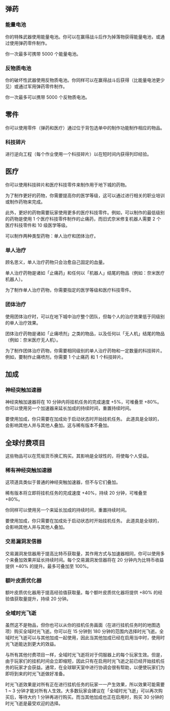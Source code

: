 ## 弹药

### 能量电池 

你的特殊武器使用能量电池。你可以在赢得战斗后作为掉落物获得能量电池，或通过使用弹药零件制作。

你一次最多可携带 5000 个能量电池。

### 反物质电池 

你的破坏性武器使用反物质电池。你同样可以在赢得战斗后获得（比能量电池更少见）或通过军用弹药零件制作。

你一次最多可以携带 5000 个反物质电池。

## 零件  

你可以使用零件（弹药和医疗）通过位于背包选单中的制作功能制作相应的物品。


### 科技碎片

进行逆向工程（每个作业使用一个科技碎片）以在短时间内获得列印经验。

## 医疗  

你可以使用科技碎片和医疗科技零件来制作用于地下城的药物。

为了制作更好的药物，你需要提高你的医学等级，这可以通过进行相关的职业培训或制作药物来完成。

此外，更好的药物需要玩家使用更多的医疗科技零件。例如，可以制作的最低级别的药物是使用 1 个医疗科技零件制作的止痛药，而旧式奈米修复机器人需要 2 个医疗科技零件和 10 级医学等级。

可以制作两种类型药物：单人治疗和团体治疗。

### 单人治疗  

顾名思义，单人治疗药物只会治愈自己固定的血量。

单人治疗药物是诸如「止痛药」和任何以「机器人」结尾的物品（例如：奈米医疗机器人）。

为了制作单人治疗药物，你需要指定的医学等级和医疗科技零件。

### 团体治疗  

使用团体治疗时，可以在地下城中治疗整个团队，但每个人的治疗效果低于同级别的单人治疗效果。

团体治疗药物是诸如「止痛喷剂」之类的物品，以及任何以「无人机」结尾的物品（例如：奈米医疗无人机）。

为了制作团体治疗药物，你需要相同级别的单人治疗药物和一定数量的科技碎片。例如，要制作止痛喷剂，你需要 1 个止痛药 和 1 个科技碎片。

## 加成

### 神经突触加速器

神经突触加速器将在 10 分钟内将挂机任务的完成速度 +5%，可堆叠至 +80%。你可以使用另一个加速器来延长加成的持续时间，重置持续时间。

要使用加成，你只需要在加成处于启动状态时开始挂机任务。
此道具是全球的，会影响其他人并与其他人叠加。这与稀有版本不叠加。

## 全球付费项目

这些物品可以在荒坂货币换汇购买。其影响是全球性的，将使每个人受益。

### 稀有神经突触加速器

这项道具类似于普通的神经突触加速器，但不与它们叠加。

稀有版本将立即将挂机任务的完成速度 +40%，持续 20 分钟，可堆叠至 +80%。

你同样可以使用另一个来延长加成的持续时间，重置持续时间。

要使用加成，你只需要在加成处于启动状态时开始挂机任务。
此道具是全球的，会影响其他人并与其他人叠加。



### 交易漏洞发信器

交易漏洞发信器用于提高比特币获取量，其作用方式与加速器相同，你可以使用多个来叠加效果并延长持续时间。每个交易漏洞发信器将在 20 分钟内为比特币收益提供 +40% 的提升。最多可叠加至 100%。

### 额叶皮质优化器

额叶皮质优化器用于提高经验值获取量。每个额叶皮质优化器将提供 +80% 的经验值获取量提升，持续 20 分钟。

### 全域时光飞逝

虽然这不是物品，但你也可以从你的挂机任务画面（在进行挂机任务时的地图选项）购买全域时光飞逝。你可以在 15 分钟到 180 分钟的范围内选择时光飞逝。全域时光飞逝可以与其他加成一起使用，因此当其他加成已经在启用当中时，使用时光飞逝能达到更大的效益。

与所有其他付费项目一样，全域时光飞逝将对于伺服器上的每个玩家生效。但是，由于玩家们的挂机时间会立即缩短，因此只有在启用时光飞逝之前已经开始挂机任务的玩家才会获益。通常，在全球聊天室中进行协调会很有帮助，以便使玩家们为即将到来的时光飞逝做好准备。

时光飞逝效果是对所有正在进行挂机任务的玩家一一产生效果，所以效果可能需要 1 ~ 3 分钟才能对所有人生效。大多数玩家会建议在「全域时光飞逝」可以再次购买后，等待大约 1 分钟再进行购买。而当其他加成也正在启用时，购买 30 分钟的时光飞逝是最受欢迎的选择。